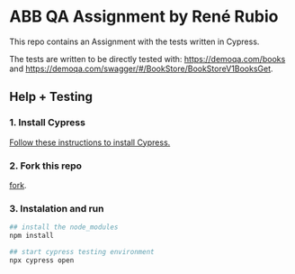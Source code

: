 # ABB QA Assignment by René Rubio

This repo contains an Assignment with the tests written in Cypress.

The tests are written to be directly tested with:
https://demoqa.com/books and https://demoqa.com/swagger/#/BookStore/BookStoreV1BooksGet.


## Help + Testing

### 1. Install Cypress

[Follow these instructions to install Cypress.](https://on.cypress.io/guides/installing-and-running#section-installing)

### 2. Fork this repo

[fork](https://github.com/renerubio/ABB_QA).

### 3. Instalation and run
```bash
## install the node_modules
npm install

## start cypress testing environment
npx cypress open
```
